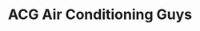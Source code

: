 ---
title: "ACG Air Conditioning Guys"
url: /canterbury/acg-air-conditioning-guys/
shop: appliance
---